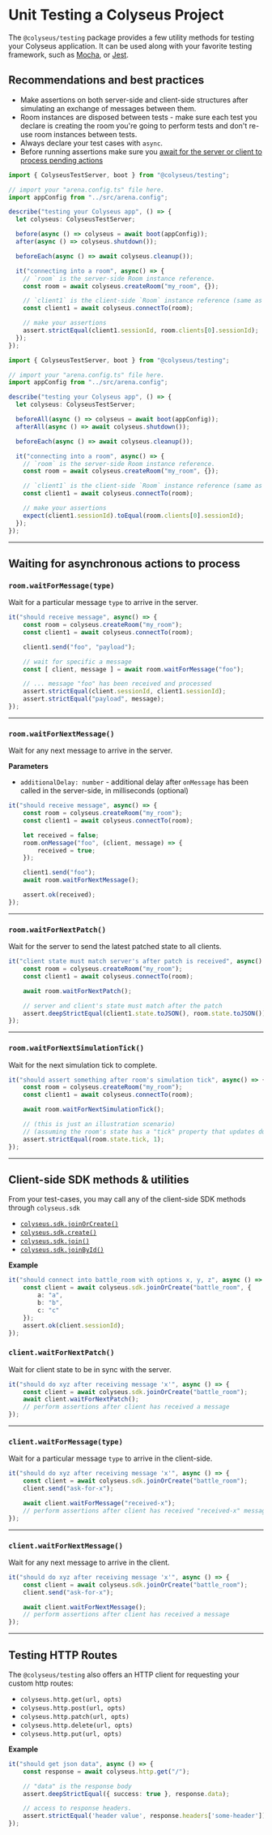 # Unit Testing a Colyseus Project

The `@colyseus/testing` package provides a few utility methods for testing your Colyseus application. It can be used along with your favorite testing framework, such as [Mocha](https://mochajs.org/), or [Jest](https://jestjs.io/).

## Recommendations and best practices

- Make assertions on both server-side and client-side structures after simulating an exchange of messages between them.
- Room instances are disposed between tests - make sure each test you declare is creating the room you're going to perform tests and don't re-use room instances between tests.
- Always declare your test cases with `async`.
- Before running assertions make sure you [await for the server or client to process pending actions](#waiting-for-asynchronous-actions-to-process)

```typescript fct_label="Mocha + TypeScript"
import { ColyseusTestServer, boot } from "@colyseus/testing";

// import your "arena.config.ts" file here.
import appConfig from "../src/arena.config";

describe("testing your Colyseus app", () => {
  let colyseus: ColyseusTestServer;

  before(async () => colyseus = await boot(appConfig));
  after(async () => colyseus.shutdown());

  beforeEach(async () => await colyseus.cleanup());

  it("connecting into a room", async() => {
    // `room` is the server-side Room instance reference.
    const room = await colyseus.createRoom("my_room", {});

    // `client1` is the client-side `Room` instance reference (same as JavaScript SDK)
    const client1 = await colyseus.connectTo(room);

    // make your assertions
    assert.strictEqual(client1.sessionId, room.clients[0].sessionId);
  });
});
```

```typescript fct_label="Jest + TypeScript"
import { ColyseusTestServer, boot } from "@colyseus/testing";

// import your "arena.config.ts" file here.
import appConfig from "../src/arena.config";

describe("testing your Colyseus app", () => {
  let colyseus: ColyseusTestServer;

  beforeAll(async () => colyseus = await boot(appConfig));
  afterAll(async () => await colyseus.shutdown());

  beforeEach(async () => await colyseus.cleanup());

  it("connecting into a room", async() => {
    // `room` is the server-side Room instance reference.
    const room = await colyseus.createRoom("my_room", {});

    // `client1` is the client-side `Room` instance reference (same as JavaScript SDK)
    const client1 = await colyseus.connectTo(room);

    // make your assertions
    expect(client1.sessionId).toEqual(room.clients[0].sessionId);
  });
});
```

---

## Waiting for asynchronous actions to process

### `room.waitForMessage(type)`

Wait for a particular message `type` to arrive in the server.

```typescript
it("should receive message", async() => {
    const room = colyseus.createRoom("my_room");
    const client1 = await colyseus.connectTo(room);

    client1.send("foo", "payload");

    // wait for specific a message
    const [ client, message ] = await room.waitForMessage("foo");

    // ... message "foo" has been received and processed
    assert.strictEqual(client.sessionId, client1.sessionId);
    assert.strictEqual("payload", message);
});
```

---

### `room.waitForNextMessage()`

Wait for any next message to arrive in the server.

**Parameters**

- `additionalDelay: number` - additional delay after `onMessage` has been called in the server-side, in milliseconds (optional)

```typescript
it("should receive message", async() => {
    const room = colyseus.createRoom("my_room");
    const client1 = await colyseus.connectTo(room);

    let received = false;
    room.onMessage("foo", (client, message) => {
        received = true;
    });

    client1.send("foo");
    await room.waitForNextMessage();

    assert.ok(received);
});
```

---

### `room.waitForNextPatch()`

Wait for the server to send the latest patched state to all clients.

```typescript
it("client state must match server's after patch is received", async() => {
    const room = colyseus.createRoom("my_room");
    const client1 = await colyseus.connectTo(room);

    await room.waitForNextPatch();

    // server and client's state must match after the patch
    assert.deepStrictEqual(client1.state.toJSON(), room.state.toJSON());
});
```

---

### `room.waitForNextSimulationTick()`

Wait for the next simulation tick to complete.

```typescript
it("should assert something after room's simulation tick", async() => {
    const room = colyseus.createRoom("my_room");
    const client1 = await colyseus.connectTo(room);

    await room.waitForNextSimulationTick();

    // (this is just an illustration scenario)
    // (assuming the room's state has a "tick" property that updates during setSimulationInterval())
    assert.strictEqual(room.state.tick, 1);
});
```

---

## Client-side SDK methods & utilities

From your test-cases, you may call any of the client-side SDK methods through `colyseus.sdk`

- [`colyseus.sdk.joinOrCreate()`](/colyseus/client/client/#joinorcreate-roomname-string-options-any)
- [`colyseus.sdk.create()`](/colyseus/client/client/#create-roomname-string-options-any)
- [`colyseus.sdk.join()`](/colyseus/client/client/#join-roomname-string-options-any)
- [`colyseus.sdk.joinById()`](/colyseus/client/client/#joinbyid-roomid-string-options-any)

**Example**

```typescript
it("should connect into battle_room with options x, y, z", async () => {
    const client = await colyseus.sdk.joinOrCreate("battle_room", {
        a: "a",
        b: "b",
        c: "c"
    });
    assert.ok(client.sessionId);
});
```

### `client.waitForNextPatch()`

Wait for client state to be in sync with the server.

```typescript
it("should do xyz after receiving message 'x'", async () => {
    const client = await colyseus.sdk.joinOrCreate("battle_room");
    await client.waitForNextPatch();
    // perform assertions after client has received a message
});
```

---

### `client.waitForMessage(type)`

Wait for a particular message `type` to arrive in the client-side.

```typescript
it("should do xyz after receiving message 'x'", async () => {
    const client = await colyseus.sdk.joinOrCreate("battle_room");
    client.send("ask-for-x");

    await client.waitForMessage("received-x");
    // perform assertions after client has received "received-x" message type.
});
```

---

### `client.waitForNextMessage()`

Wait for any next message to arrive in the client.

```typescript
it("should do xyz after receiving message 'x'", async () => {
    const client = await colyseus.sdk.joinOrCreate("battle_room");
    client.send("ask-for-x");

    await client.waitForNextMessage();
    // perform assertions after client has received a message
});
```

---

## Testing HTTP Routes

The `@colyseus/testing` also offers an HTTP client for requesting your custom http routes:

- `colyseus.http.get(url, opts)`
- `colyseus.http.post(url, opts)`
- `colyseus.http.patch(url, opts)`
- `colyseus.http.delete(url, opts)`
- `colyseus.http.put(url, opts)`

**Example**

```typescript
it("should get json data", async () => {
    const response = await colyseus.http.get("/");

    // "data" is the response body
    assert.deepStrictEqual({ success: true }, response.data);

    // access to response headers.
    assert.strictEqual('header value', response.headers['some-header']);
});
```
